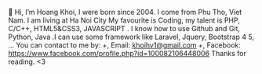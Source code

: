 👋 Hi, I’m Hoang Khoi, I were born since 2004.
I come from Phu Tho, Viet Nam. I am living at Ha Noi City
My favourite is Coding, my talent is PHP, C/C++, HTML5&CSS3, JAVASCRIPT .
I know how to use Github and Git, Python, Java .I can use some framework like Laravel, Jquery, Bootstrap 4 5, ...
You can contact to me by:
                      +, Email: khoihv1@gmail.com
                      +, Facebook: https://www.facebook.com/profile.php?id=100082106448006
Thanks for reading. <3

<!--
**hoangkhoi2k4/hoangkhoi2k4** is a ✨ _special_ ✨ repository because its `README.md` (this file) appears on your GitHub profile.

Here are some ideas to get you started:

- 🔭 I’m currently working on ...
- 🌱 I’m currently learning ...
- 👯 I’m looking to collaborate on ...
- 🤔 I’m looking for help with ...
- 💬 Ask me about ...
- 📫 How to reach me: ...
- 😄 Pronouns: ...
- ⚡ Fun fact: ...
-->
